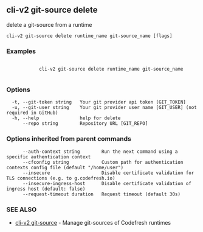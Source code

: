## cli-v2 git-source delete

delete a git-source from a runtime

```
cli-v2 git-source delete runtime_name git-source_name [flags]
```

### Examples

```

            cli-v2 git-source delete runtime_name git-source_name 
        
```

### Options

```
  -t, --git-token string   Your git provider api token [GIT_TOKEN]
  -u, --git-user string    Your git provider user name [GIT_USER] (not required in GitHub)
  -h, --help               help for delete
      --repo string        Repository URL [GIT_REPO]
```

### Options inherited from parent commands

```
      --auth-context string        Run the next command using a specific authentication context
      --cfconfig string            Custom path for authentication contexts config file (default "/home/user")
      --insecure                   Disable certificate validation for TLS connections (e.g. to g.codefresh.io)
      --insecure-ingress-host      Disable certificate validation of ingress host (default: false)
      --request-timeout duration   Request timeout (default 30s)
```

### SEE ALSO

* [cli-v2 git-source](cli-v2_git-source.md)	 - Manage git-sources of Codefresh runtimes

